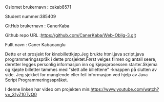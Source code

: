 Oslomet brukernavn : cakab8571

Student nummer:385409

GitHub brukernavn : CanerKaba

Github repo URL :https://github.com/CanerKaba/Web-Oblig-3.git

Fullt navn : Caner Kabacaoglu

Dette er et prosjekt for kinobillettkjøp.Jeg brukte html,java script,java programmeringsspråk i dette prosjektet.Først velges filmen og antall seere, deretter legges personlig informasjon inn og kjøpsprosessen starter.Skjema og kjøpte billetter tømmes med "slett alle billettene" -knappen på slutten av side. Jeg sjekket for manglende eller feil informasjon ved hjelp av Java Script Programmeringsspråket.

I denne linken har video om projekten min:https://www.youtube.com/watch?v=_31yZ10TvQ0
